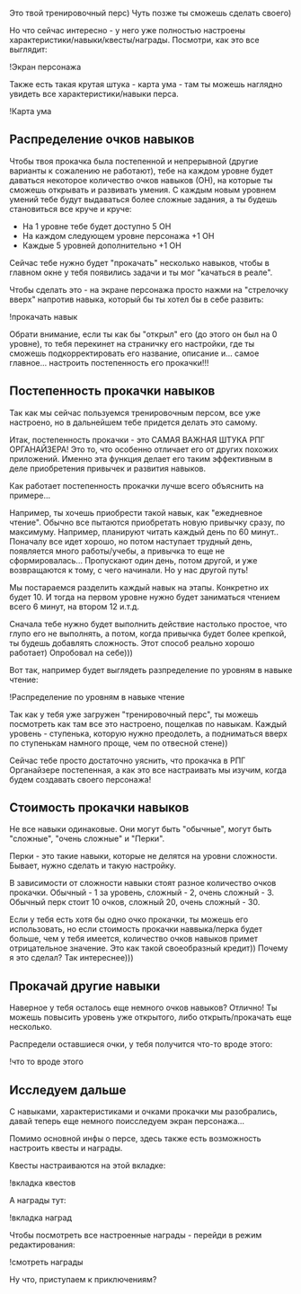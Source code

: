 Это твой тренировочный перс) Чуть позже ты сможешь сделать своего)

Но что сейчас интересно - у него уже полностью настроены характеристики/навыки/квесты/награды. Посмотри, как это все выглядит:

!Экран персонажа

Также есть такая крутая штука - карта ума - там ты можешь наглядно увидеть все характеристики/навыки перса.

!Карта ума

## Распределение очков навыков

Чтобы твоя прокачка была постепенной и непрерывной (другие варианты к сожалению не работают), тебе на каждом уровне будет даваться некоторое количество очков навыков (ОН), на которые ты сможешь открывать и развивать умения. С каждым новым уровнем умений тебе будут выдаваться более сложные задания, а ты будешь становиться все круче и круче:
- На 1 уровне тебе будет доступно 5 ОН
- На каждом следующем уровне персонажа +1 ОН
- Каждые 5 уровней дополнительно +1 ОН

Сейчас тебе нужно будет "прокачать" несколько навыков, чтобы в главном окне у тебя появились задачи и ты мог "качаться в реале".

Чтобы сделать это - на экране персонажа просто нажми на "стрелочку вверх" напротив навыка, который бы ты хотел бы в себе развить:

!прокачать навык

Обрати внимание, если ты как бы "открыл" его (до этого он был на 0 уровне), то тебя перекинет на страничку его настройки, где ты сможешь подкорректировать его название, описание и... самое главное... настроить постепенность его прокачки!!!

## Постепенность прокачки навыков

Так как мы сейчас пользуемся тренировочным персом, все уже настроено, но в дальнейшем тебе придется делать это самому.

Итак, постепенность прокачки - это САМАЯ ВАЖНАЯ ШТУКА РПГ ОРГАНАЙЗЕРА! Это то, что особенно отличает его от других похожих приложений. Именно эта функция делает его таким эффективным в деле приобретения привычек и развития навыков.

Как работает постепенность прокачки лучше всего объяснить на примере...

Например, ты хочешь приобрести такой навык, как "ежедневное чтение". Обычно все пытаются приобретать новую привычку сразу, по максимуму. Например, планируют читать каждый день по 60 минут.. Поначалу все идет хорошо, но потом наступает трудный день, появляется много работы/учебы, а привычка то еще не сформировалась... Пропускают один день, потом другой, и уже возвращаются к тому, с чего начинали. Но у нас другой путь!

Мы постараемся разделить каждый навык на этапы. Конкретно их будет 10. И тогда на первом уровне нужно будет заниматься чтением всего 6 минут, на втором 12 и.т.д.

Сначала тебе нужно будет выполнить действие настолько простое, что глупо его не выполнять, а потом, когда привычка будет более крепкой, ты будешь добавлять сложность. Этот способ реально хорошо работает) Опробовал на себе)))

Вот так, например будет выглядеть разпределение по уровням в навыке чтение:

!Распределение по уровням в навыке чтение

Так как у тебя уже загружен "тренировочный перс", ты можешь посмотреть как там все это настроено, пощелкав по навыкам. Каждый уровень - ступенька, которую нужно преодолеть, а подниматься вверх по ступенькам намного проще, чем по отвесной стене))

Сейчас тебе просто достаточно уяснить, что прокачка в РПГ Органайзере постепенная, а как это все настраивать мы изучим, когда будем создавать своего персонажа!

## Стоимость прокачки навыков

Не все навыки одинаковые. Они могут быть "обычные", могут быть "сложные", "очень сложные" и "Перки".

Перки - это такие навыки, которые не делятся на уровни сложности. Бывает, нужно сделать и такую настройку.

В зависимости от сложности навыки стоят разное количество очков прокачки. Обычный - 1 за уровень, сложный - 2, очень сложный - 3. Обычный перк стоит 10 очков, сложный 20, очень сложный - 30.

Если у тебя есть хотя бы одно очко прокачки, ты можешь его использовать, но если стоимость прокачки наввыка/перка будет больше, чем у тебя имеется, количество очков навыков примет отрицательное значение. Это как такой своеобразный кредит)) Почему я это сделал? Так интереснее)))

## Прокачай другие навыки

Наверное у тебя осталось еще немного очков навыков? Отлично! Ты можешь повысить уровень уже открытого, либо открыть/прокачать еще несколько.

Распредели оставшиеся очки, у тебя получится что-то вроде этого:

!что то вроде этого

## Исследуем дальше

С навыками, характеристиками и очками прокачки мы разобрались, давай теперь еще немного поисследуем экран персонажа...

Помимо основной инфы о персе, здесь также есть возможность настроить квесты и награды.

Квесты настраиваются на этой вкладке:

!вкладка квестов

А награды тут:

!вкладка наград

Чтобы посмотреть все настроенные награды - перейди в режим редактирования:

!смотреть награды

Ну что, приступаем к приключениям?